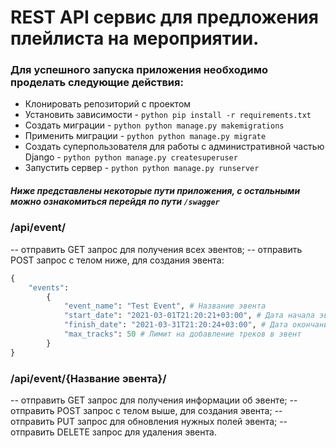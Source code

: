 # REST API сервис для предложения плейлиста на мероприятии.

### Для успешного запуска приложения необходимо проделать следующие действия:

* Клонировать репозиторий с проектом
* Установить зависимости - ```python pip install -r requirements.txt ```
* Создать миграции - ```python python manage.py makemigrations ```
* Применить миграции - ```python python manage.py migrate ```
* Создать суперпользователя для работы с административной частью Django - ```python python manage.py createsuperuser ```
* Запустить сервер - ```python python manage.py runserver ```

##### Ниже представлены некоторые пути приложения, с остальными можно ознакомиться перейдя по пути ```/swagger```

### /api/event/
-- отправить GET запрос для получения всех эвентов;
-- отправить POST запрос с телом ниже, для создания эвента:

```python
{
    "events": 
        {
            "event_name": "Test Event", # Название эвента
            "start_date": "2021-03-01T21:20:21+03:00", # Дата начала эвента
            "finish_date": "2021-03-31T21:20:24+03:00", # Дата окончания эвента
            "max_tracks": 50 # Лимит на добавление треков в эвент
        }
}
```
### /api/event/{Название эвента}/
-- отправить GET запрос для получения информации об эвенте;
-- отправить POST запрос с телом выше, для создания эвента;
-- отправить PUT запрос для обновления нужных полей эвента;
-- отправить DELETE запрос для удаления эвента.
